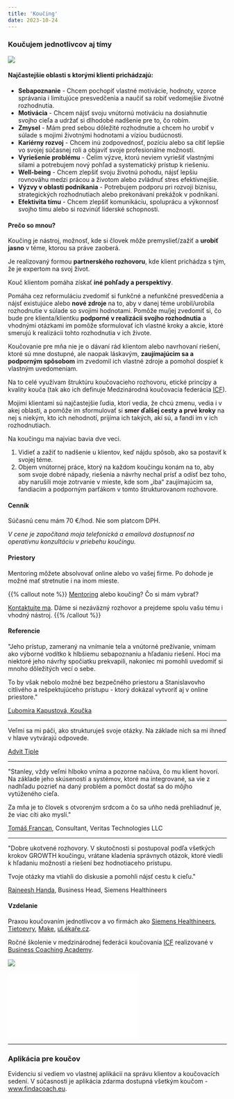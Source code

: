 ```yaml
---
title: 'Koučing'
date: 2023-10-24
---
```


### Koučujem jednotlivcov aj tímy

![](/images/coaching.jpg)

#### Najčastejšie oblasti s ktorými klienti prichádzajú:

- **Sebapoznanie** - Chcem pochopiť vlastné motivácie, hodnoty, vzorce správania i limitujúce presvedčenia a naučiť sa robiť vedomejšie životné rozhodnutia.
- **Motivácia** - Chcem nájsť svoju vnútornú motiváciu na dosiahnutie svojho cieľa a udržať si dlhodobé nadšenie pre to, čo robím.
- **Zmysel** - Mám pred sebou dôležité rozhodnutie a chcem ho urobiť v súlade s mojimi životnými hodnotami a víziou budúcnosti.
- **Kariérny rozvoj** - Chcem inú zodpovednosť, pozíciu alebo sa cítiť lepšie vo svojej súčasnej roli a objaviť svoje profesionálne možnosti.
- **Vyriešenie problému** - Čelím výzve, ktorú neviem vyriešiť vlastnými silami a potrebujem nový pohľad a systematický prístup k riešeniu.
- **Well-being** - Chcem zlepšiť svoju životnú pohodu, nájsť lepšiu rovnováhu medzi prácou a životom alebo zvládnuť stres efektívnejšie.
- **Výzvy v oblasti podnikania** - Potrebujem podporu pri rozvoji biznisu, strategických rozhodnutiach alebo prekonávaní prekážok v podnikaní.
- **Efektivita tímu** - Chcem zlepšiť komunikáciu, spoluprácu a výkonnosť svojho tímu alebo si rozvinúť líderské schopnosti.

#### Prečo so mnou?

Koučing je nástroj, možnosť, kde si človek môže premyslieť/zažiť a **urobiť jasno** v téme, ktorou sa práve zaoberá.

Je realizovaný formou **partnerského rozhovoru**, kde klient prichádza s tým, že je expertom na svoj život.

Kouč klientom pomáha získať **iné pohľady a perspektívy**.

Pomáha cez reformuláciu zvedomiť si funkčné a nefunkčné presvedčenia a nájsť existujúce alebo **nové zdroje** na to, aby v danej téme urobil/urobila rozhodnutie v súlade so svojimi hodnotami. Pomôže mu/jej zvedomiť si, čo bude pre klienta/klientku **podporné v realizácii svojho rozhodnutia** a vhodnými otázkami im pomôže sformulovať ich vlastné kroky a akcie, ktoré smerujú k realizácii tohto rozhodnutia v ich živote.

Koučovanie pre mňa nie je o dávaní rád klientom alebo navrhovaní riešení, ktoré sú mne dostupné, ale naopak láskavým, **zaujímajúcim sa a podporným spôsobom** im zvedomil ich vlastné zdroje a pomohol dospieť k vlastným uvedomeniam.

Na to celé využívam štruktúru koučovacieho rozhovoru, etické princípy a kvality kouča (tak ako ich definuje Medzinárodná koučovacia federácia [ICF](https://icf.sk/)).

Mojimi klientami sú najčastejšie ľudia, ktorí vedia, že chcú zmenu, vedia i v akej oblasti, a pomôže im sformulovať si **smer ďalšej cesty a prvé kroky** na nej s niekým, kto ich nehodnotí, prijíma ich takých, akí sú, a fandí im v ich rozhodnutiach.

Na koučingu ma najviac bavia dve veci.
1) Vidieť a zažiť to nadšenie u klientov, keď nájdu spôsob, ako sa postaviť k svojej téme.
2) Objem vnútornej práce, ktorý na každom koučingu konám na to, aby som svoje dobré nápady, riešenia a návrhy nechal prísť a odísť bez toho, aby narušili moje zotrvanie v mieste, kde som „iba“ zaujímajúcim sa, fandiacim a podporným parťákom v tomto štrukturovanom rozhovore.

#### Cenník

Súčasnú cenu mám 70 €/hod. Nie som platcom DPH.

*V cene je započítaná moja telefonická a emailová dostupnosť na operatívnu konzultáciu v priebehu koučingu.*

#### Priestory

Mentoring môžete absolvovať online alebo vo vašej firme. Po dohode je možné mať stretnutie i na inom mieste.

{{% callout note %}}
[Mentoring](/mentoring) alebo koučing? Čo si mám vybrať?

[Kontaktujte ma](/contact). Dáme si nezáväzný rozhovor a prejdeme spolu vašu tému i vhodný nástroj.
{{% /callout %}}

#### Referencie

"Jeho prístup, zameraný na vnímanie tela a vnútorné prežívanie, vnímam ako výborné vodítko k hlbšiemu sebapoznaniu a hľadaniu riešení. Hoci ma niektoré jeho návrhy spočiatku prekvapili, nakoniec mi pomohli uvedomiť si mnoho dôležitých vecí o sebe.

To by však nebolo možné bez bezpečného priestoru a Stanislavovho citlivého a rešpektujúceho prístupu - ktorý dokázal vytvoriť aj v online priestore."

[Ľubomíra Kapustová, Koučka](https://www.linkedin.com/in/lubomira-kapustova-9386ba2b8/)

---

Veľmi sa mi páči, ako strukturuješ svoje otázky. Na základe nich sa mi ihneď v hlave vytvárajú odpovede.

[Advit Tiple](https://www.linkedin.com/in/advittiple/)

---

"Stanley, vždy veľmi hlboko vníma a pozorne načúva, čo mu klient hovorí. Na základe jeho skúseností a systémov, ktoré ma integrované, sa vie z nadhľadu pozrieť na daný problém a pomôct dostať sa do môjho vytúženého cieľa.

Za mňa je to človek s otvoreným srdcom a čo sa uňho nedá prehliadnuť je, že viac cíti ako myslí."

[Tomáš Francan](https://www.linkedin.com/in/tomáš-francan-b05b9184/), Consultant, Veritas Technologies LLC

---

"Dobre ukotvené rozhovory. V skutočnosti si postupoval podľa všetkých krokov GROWTH koučingu, vrátane kladenia správnych otázok, ktoré viedli k hľadaniu možností a riešení bez hodnotiaceho prístupu.

Tvoje otázky ma vtiahli do diskusie a pomohli nájsť cestu k cieľu."

[Rajneesh Handa](https://www.linkedin.com/in/rajneesh-handa-6714a524/), Business Head, Siemens Healthineers

#### Vzdelanie

Praxou koučovaním jednotlivcov a vo firmách ako [Siemens Healthineers](https://www.siemens-healthineers.com/sk), [Tietoevry](https://www.tietoevry.com/en/), [Make](https://www.make.com), [uLékaře.cz](https://www.ulekare.cz).

Ročné školenie v medzinárodnej federácii koučovania [ICF](https://coachingfederation.org/) realizované v [Business Coaching Academy](https://www.koucovaciaskola.sk/kurz-biznis-koucing).

![](/images/coaching-absolvent.jpg)

![](/images/GROWTH.pdf)

<!-- {{% ako-konzultacie-prebiehaju %}} -->

---

### Aplikácia pre koučov

Evidenciu si vediem vo vlastnej aplikácií na správu klientov a koučovacích sedení. V súčasnosti je aplikácia zdarma dostupná všetkým koučom - www.findacoach.eu.